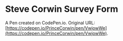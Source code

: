 # Steve Corwin Survey Form

A Pen created on CodePen.io. Original URL: [https://codepen.io/PrinceCorwin/pen/VwjowWe](https://codepen.io/PrinceCorwin/pen/VwjowWe).


